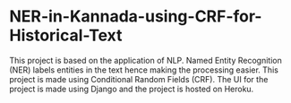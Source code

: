 # NER-in-Kannada-using-CRF-for-Historical-Text
This project is based on the application of NLP. Named Entity Recognition (NER) labels entities in the text hence making the processing easier. This project is made using Conditional Random Fields (CRF).
The UI for the project is made using Django and the project is hosted on Heroku.
